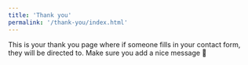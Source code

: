 ```yaml
---
title: 'Thank you'
permalink: '/thank-you/index.html'
---
```


This is your thank you page where if someone fills in your contact form, they will be directed to. Make sure you add a nice message 🙂
